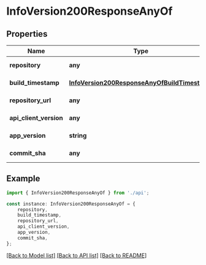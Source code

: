# InfoVersion200ResponseAnyOf


## Properties

Name | Type | Description | Notes
------------ | ------------- | ------------- | -------------
**repository** | **any** |  | [default to undefined]
**build_timestamp** | [**InfoVersion200ResponseAnyOfBuildTimestamp**](InfoVersion200ResponseAnyOfBuildTimestamp.md) |  | [default to undefined]
**repository_url** | **any** |  | [default to undefined]
**api_client_version** | **any** |  | [default to undefined]
**app_version** | **string** |  | [default to undefined]
**commit_sha** | **any** |  | [default to undefined]

## Example

```typescript
import { InfoVersion200ResponseAnyOf } from './api';

const instance: InfoVersion200ResponseAnyOf = {
    repository,
    build_timestamp,
    repository_url,
    api_client_version,
    app_version,
    commit_sha,
};
```

[[Back to Model list]](../README.md#documentation-for-models) [[Back to API list]](../README.md#documentation-for-api-endpoints) [[Back to README]](../README.md)
